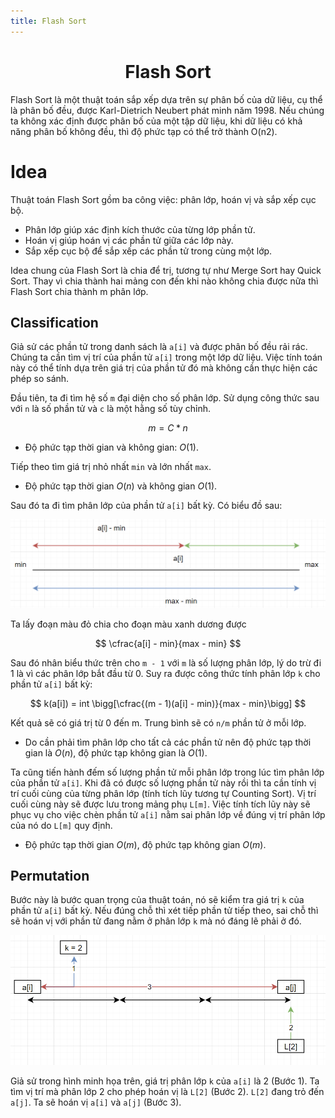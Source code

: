 ```yaml
---
title: Flash Sort
---
```


<link rel="stylesheet" href="../../main.css">
<div class="bg">
     <center><h1 class="bigtitle">Flash Sort</h1></center>
</div>



Flash Sort là một thuật toán sắp xếp dựa trên sự phân bố của dữ liệu, cụ thể là phân bố đều, được Karl-Dietrich Neubert phát minh năm 1998. Nếu chúng ta không xác định được phân bố của một tập dữ liệu, khi dữ liệu có khả năng phân bố không đều, thì độ phức tạp có thể trở thành O(n2).
# Idea

Thuật toán Flash Sort gồm ba công việc: phân lớp, hoán vị và sắp xếp cục bộ. 

- Phân lớp giúp xác định kích thước của từng lớp phần tử. 
- Hoán vị giúp hoán vị các phần tử giữa các lớp này. 
- Sắp xếp cục bộ để sắp xếp các phần tử trong cùng một lớp.

Idea chung của Flash Sort là chia để trị, tương tự như Merge Sort hay Quick Sort. Thay vì chia thành hai mảng con đến khi nào không chia được nữa thì Flash Sort chia thành m phân lớp.

## Classification

Giả sử các phần tử trong danh sách là `a[i]` và được phân bố đều rải rác. Chúng ta cần tìm vị trí của phần tử `a[i]` trong một lớp dữ liệu. Việc tính toán này có thể tính dựa trên giá trị của phần tử đó mà không cần thực hiện các phép so sánh. 

Đầu tiên, ta đi tìm hệ số `m` đại diện cho số phân lớp. Sử dụng công thức sau với `n` là số phần tử và `c` là một hằng số tùy chỉnh.

$$
m = C * n
$$
- Độ phức tạp thời gian và không gian: $O(1)$.

Tiếp theo tìm giá trị nhỏ nhất `min` và lớn nhất `max`.

- Độ phức tạp thời gian $O(n)$ và không gian $O(1)$.

Sau đó ta đi tìm phân lớp của phần tử `a[i]` bất kỳ. Có biểu đồ sau:

<img src = "../img/sort35.png">

Ta lấy đoạn màu đỏ chia cho đoạn màu xanh dương được 

$$
    \cfrac{a[i] - min}{max - min}
$$

Sau đó nhân biểu thức trên cho `m - 1` với `m` là số lượng phân lớp, lý do trừ đi 1 là vì các phân lớp bắt đầu từ 0. Suy ra được công thức tính phân lớp `k` cho phần tử `a[i]` bất kỳ:

$$
    k(a[i]) = int \bigg[\cfrac{(m - 1)(a[i] - min)}{max - min}\bigg]
$$

Kết quả sẽ có giá trị từ 0 đến m. Trung bình sẽ có `n/m` phần tử ở mỗi lớp. 

- Do cần phải tìm phân lớp cho tất cả các phần tử nên độ phức tạp thời gian là $O(n)$, độ phức tạp không gian là $O(1)$.

Ta cũng tiến hành đếm số lượng phần tử mỗi phân lớp trong lúc tìm phân lớp của phần tử `a[i]`. 
Khi đã có được số lượng phần tử này rồi thì ta cần tính vị trí cuối cùng của từng phân lớp (tính tích lũy tương tự Counting Sort). Vị trí cuối cùng này sẽ được lưu trong mảng phụ `L[m]`. Việc tính tích lũy này sẽ phục vụ cho việc chèn phần tử `a[i]` nằm sai phân lớp về đúng vị trí phân lớp của nó do `L[m]` quy định.

- Độ phức tạp thời gian $O(m)$, độ phức tạp không gian $O(m)$.
## Permutation

Bước này là bước quan trọng của thuật toán, nó sẽ kiểm tra giá trị `k` của phần tử `a[i]` bất kỳ. Nếu đúng chỗ thì xét tiếp phần tử tiếp theo, sai chỗ thì sẽ hoán vị với phần tử đang nằm ở phân lớp `k` mà nó đáng lẽ phải ở đó.

<img src = "../img/sort36.png">

Giả sử trong hình minh họa trên, giá trị phân lớp `k` của  `a[i]` là 2 (Bước 1). Ta tìm vị trí mà phân lớp 2 cho phép hoán vị là `L[2]` (Bước 2). `L[2]` đang trỏ đến `a[j]`. Ta sẽ hoán vị `a[i]` và  `a[j]` (Bước 3).
